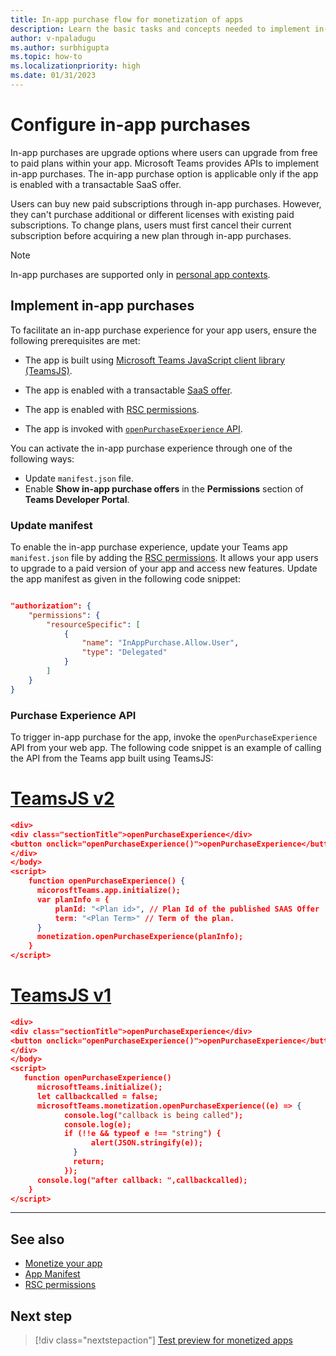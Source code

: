 ```yaml
---
title: In-app purchase flow for monetization of apps
description: Learn the basic tasks and concepts needed to implement in-app purchases and trial functionality in teams apps.
author: v-npaladugu
ms.author: surbhigupta
ms.topic: how-to
ms.localizationpriority: high
ms.date: 01/31/2023
---
```


# Configure in-app purchases

In-app purchases are upgrade options where users can upgrade from free to paid plans within your app. Microsoft Teams provides APIs to implement in-app purchases. The in-app purchase option is applicable only if the app is enabled with a transactable SaaS offer.

Users can buy new paid subscriptions through in-app purchases. However, they can't purchase additional or different licenses with existing paid subscriptions. To change plans, users must first cancel their current subscription before acquiring a new plan through in-app purchases.

> [!NOTE]
> In-app purchases are supported only in [personal app contexts](~/concepts/design/app-structure.md#personal-apps).

## Implement in-app purchases

To facilitate an in-app purchase experience for your app users, ensure the following prerequisites are met:

* The app is built using [Microsoft Teams JavaScript client library (TeamsJS)](https://github.com/OfficeDev/microsoft-teams-library-js).

* The app is enabled with a transactable [SaaS offer](~/concepts/deploy-and-publish/appsource/prepare/include-saas-offer.md).

* The app is enabled with [RSC permissions](#update-manifest).

* The app is invoked with [`openPurchaseExperience` API](#purchase-experience-api).

You can activate the in-app purchase experience through one of the following ways:

* Update `manifest.json` file.
* Enable **Show in-app purchase offers** in the **Permissions** section of **Teams Developer Portal**.

### Update manifest

To enable the in-app purchase experience, update your Teams app `manifest.json` file by adding the [RSC permissions](../../../../graph-api/rsc/grant-resource-specific-consent.md). It allows your app users to upgrade to a paid version of your app and access new features. Update the app manifest as given in the following code snippet:

```json

"authorization": {
    "permissions": {
        "resourceSpecific": [
            {
                "name": "InAppPurchase.Allow.User",
                "type": "Delegated"
            }
        ]
    }
}
```

### Purchase Experience API

To trigger in-app purchase for the app, invoke the `openPurchaseExperience` API from your web app. The following code snippet is an example of calling the API from the Teams app built using TeamsJS:

# [TeamsJS v2](#tab/jsonV2)

```json
<div>
<div class="sectionTitle">openPurchaseExperience</div>
<button onclick="openPurchaseExperience()">openPurchaseExperience</button>
</div>
</body>
<script>
    function openPurchaseExperience() {
      micorosftTeams.app.initialize();
      var planInfo = {
          planId: "<Plan id>", // Plan Id of the published SAAS Offer
          term: "<Plan Term>" // Term of the plan.
      }
      monetization.openPurchaseExperience(planInfo);
    }
</script>
```

# [TeamsJS v1](#tab/jsonV1)

```json
<div> 
<div class="sectionTitle">openPurchaseExperience</div>
<button onclick="openPurchaseExperience()">openPurchaseExperience</button>
</div>
</body>
<script>
   function openPurchaseExperience()
      microsoftTeams.initialize();
      let callbackcalled = false;
      microsoftTeams.monetization.openPurchaseExperience((e) => {
            console.log("callback is being called");
            console.log(e);
            if (!!e && typeof e !== "string") {
                  alert(JSON.stringify(e));
              }
              return;
            });
      console.log("after callback: ",callbackcalled);
    }
</script>
```

---

## See also

* [Monetize your app](monetize-overview.md)
* [App Manifest](../../../../resources/schema/manifest-schema-dev-preview.md)
* [RSC permissions](../../../../graph-api/rsc/resource-specific-consent.md)

## Next step

> [!div class="nextstepaction"]
> [Test preview for monetized apps](~/concepts/deploy-and-publish/appsource/prepare/Test-preview-for-monetized-apps.md)
